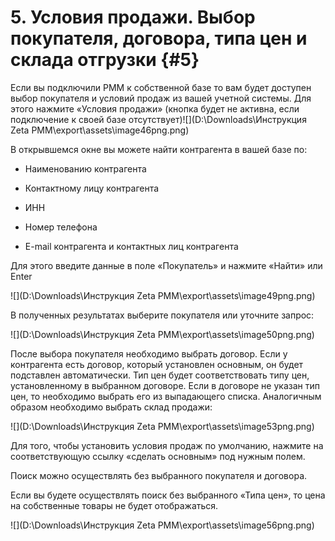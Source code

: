 # 5\. Условия продажи. Выбор покупателя, договора, типа цен и склада отгрузки {#5}

Если вы подключили РММ к собственной базе то вам будет доступен выбор покупателя и условий продаж из вашей учетной системы. Для этого нажмите «Условия продажи» (кнопка будет не активна, если подключение к своей базе отсутствует)![](D:\Downloads\Инструкция Zeta РММ\export\assets\image46png.png)

В открывшемся окне вы можете найти контрагента в вашей базе по:

*   Наименованию контрагента

*   Контактному лицу контрагента

*   ИНН

*   Номер телефона

*   E-mail контрагента и контактных лиц контрагента

Для этого введите данные в поле «Покупатель» и нажмите «Найти» или Enter

![](D:\Downloads\Инструкция Zeta РММ\export\assets\image49png.png)

В полученных результатах выберите покупателя или уточните запрос:

![](D:\Downloads\Инструкция Zeta РММ\export\assets\image50png.png)

После выбора покупателя необходимо выбрать договор. Если у контрагента есть договор, который установлен основным, он будет подставлен автоматически. Тип цен будет соответствовать типу цен, установленному в выбранном договоре. Если в договоре не указан тип цен, то необходимо выбрать его из выпадающего списка. Аналогичным образом необходимо выбрать склад продажи:

![](D:\Downloads\Инструкция Zeta РММ\export\assets\image53png.png)

Для того, чтобы установить условия продаж по умолчанию, нажмите на соответствующую ссылку «сделать основным» под нужным полем.

Поиск можно осуществлять без выбранного покупателя и договора.

Если вы будете осуществлять поиск без выбранного «Типа цен», то цена на собственные товары не будет отображаться.

![](D:\Downloads\Инструкция Zeta РММ\export\assets\image56png.png)